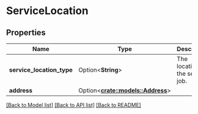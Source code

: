 # ServiceLocation

## Properties

Name | Type | Description | Notes
------------ | ------------- | ------------- | -------------
**service_location_type** | Option<**String**> | The location of the service job. | [optional]
**address** | Option<[**crate::models::Address**](Address.md)> |  | [optional]

[[Back to Model list]](../README.md#documentation-for-models) [[Back to API list]](../README.md#documentation-for-api-endpoints) [[Back to README]](../README.md)


